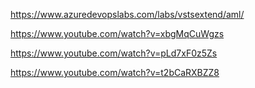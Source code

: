 https://www.azuredevopslabs.com/labs/vstsextend/aml/

https://www.youtube.com/watch?v=xbgMqCuWgzs

https://www.youtube.com/watch?v=pLd7xF0z5Zs

https://www.youtube.com/watch?v=t2bCaRXBZZ8
